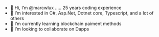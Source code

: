 - 👋 Hi, I’m @marcwlux ..... 25 years coding experience 
- 👀 I’m interested in C#, Asp.Net, Dotnet core, Typescript, and a lot of others
- 🌱 I’m currently learning blockchain paiment methods
- 💞️ I’m looking to collaborate on Dapps


<!---
marcwlux/marcwlux is a ✨ special ✨ repository because its `README.md` (this file) appears on your GitHub profile.
You can click the Preview link to take a look at your changes.
--->
